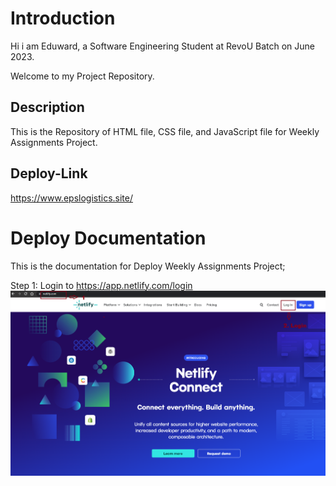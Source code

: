 
# Introduction

Hi i am Eduward, a Software Engineering Student at RevoU Batch on June 2023.

Welcome to my Project Repository.


## Description

This is the Repository of HTML file, CSS file, and JavaScript file for Weekly Assignments Project.


## Deploy-Link

https://www.epslogistics.site/

# Deploy Documentation

This is the documentation for Deploy Weekly Assignments Project;

Step 1: Login to https://app.netlify.com/login
![alt text](https://github.com/RevoU-FSSE-2/week-4-Eduwardstp/blob/main/pict/assets%20documentasi/Login%20%26%20Deploy%20Netlify/1-2%20login%20netlify.png?raw=true)
